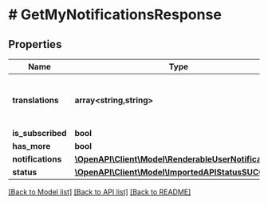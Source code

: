# # GetMyNotificationsResponse

## Properties

Name | Type | Description | Notes
------------ | ------------- | ------------- | -------------
**translations** | **array<string,string>** | Construct a type with a set of properties K of type T | [optional]
**is_subscribed** | **bool** |  |
**has_more** | **bool** |  |
**notifications** | [**\OpenAPI\Client\Model\RenderableUserNotification[]**](RenderableUserNotification.md) |  |
**status** | [**\OpenAPI\Client\Model\ImportedAPIStatusSUCCESS**](ImportedAPIStatusSUCCESS.md) |  |

[[Back to Model list]](../../README.md#models) [[Back to API list]](../../README.md#endpoints) [[Back to README]](../../README.md)
